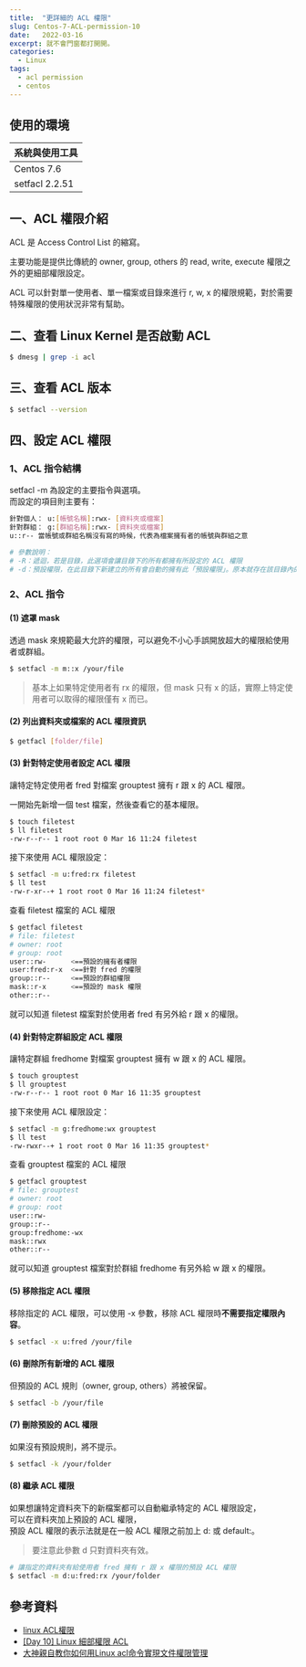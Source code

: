 ```yaml
---
title:  "更詳細的 ACL 權限"
slug: Centos-7-ACL-permission-10
date:   2022-03-16
excerpt: 就不會門窗都打開開。
categories:
  - Linux 
tags:
  - acl permission
  - centos  
---
```


## 使用的環境

| 系統與使用工具 | 
| ----- |  
| Centos 7.6 | 
| setfacl 2.2.51 | 

## 一、ACL 權限介紹
ACL 是 Access Control List 的縮寫。  

主要功能是提供比傳統的 owner, group, others 的 read, write, execute 權限之外的更細部權限設定。  

ACL 可以針對單一使用者、單一檔案或目錄來進行 r, w, x 的權限規範，對於需要特殊權限的使用狀況非常有幫助。

## 二、查看 Linux Kernel 是否啟動 ACL
```bash
$ dmesg | grep -i acl
```

## 三、查看 ACL 版本
```bash
$ setfacl --version
```

## 四、設定 ACL 權限
### 1、ACL 指令結構
setfacl -m 為設定的主要指令與選項。  
而設定的項目則主要有：  

```bash
針對個人： u:[帳號名稱]:rwx- [資料夾或檔案]
針對群組： g:[群組名稱]:rwx- [資料夾或檔案]
u::r-- 當帳號或群組名稱沒有寫的時候，代表為檔案擁有者的帳號與群組之意

# 參數說明：
# -R：遞迴，若是目錄，此選項會讓目錄下的所有都擁有所設定的 ACL 權限
# -d：預設權限，在此目錄下新建立的所有會自動的擁有此「預設權限」。原本就存在該目錄內的徑物並不會被此預設權限影響，是新建立的才會
```

### 2、ACL 指令
#### (1) 遮罩 mask
透過 mask 來規範最大允許的權限，可以避免不小心手誤開放超大的權限給使用者或群組。
```bash
$ setfacl -m m::x /your/file
```
> 基本上如果特定使用者有 rx 的權限，但 mask 只有 x 的話，實際上特定使用者可以取得的權限僅有 x 而已。

#### (2) 列出資料夾或檔案的 ACL 權限資訊
```bash
$ getfacl [folder/file]
```

#### (3) 針對特定使用者設定 ACL 權限
讓特定特定使用者 fred 對檔案 grouptest 擁有 r 跟 x 的 ACL 權限。  

一開始先新增一個 test 檔案，然後查看它的基本權限。  
```bash
$ touch filetest
$ ll filetest
-rw-r--r-- 1 root root 0 Mar 16 11:24 filetest
```

接下來使用 ACL 權限設定：
```bash
$ setfacl -m u:fred:rx filetest
$ ll test
-rw-r-xr--+ 1 root root 0 Mar 16 11:24 filetest*
```

查看 filetest 檔案的 ACL 權限
```bash
$ getfacl filetest
# file: filetest
# owner: root
# group: root
user::rw-      <==預設的擁有者權限
user:fred:r-x  <==針對 fred 的權限
group::r--     <==預設的群組權限
mask::r-x      <==預設的 mask 權限
other::r--
```
就可以知道 filetest 檔案對於使用者 fred 有另外給 r 跟 x 的權限。 

#### (4) 針對特定群組設定 ACL 權限
讓特定群組 fredhome 對檔案 grouptest 擁有 w 跟 x 的 ACL 權限。  

```bash
$ touch grouptest
$ ll grouptest
-rw-r--r-- 1 root root 0 Mar 16 11:35 grouptest
```

接下來使用 ACL 權限設定：
```bash
$ setfacl -m g:fredhome:wx grouptest
$ ll test
-rw-rwxr--+ 1 root root 0 Mar 16 11:35 grouptest*
```

查看 grouptest 檔案的 ACL 權限
```bash
$ getfacl grouptest
# file: grouptest
# owner: root
# group: root
user::rw-
group::r--
group:fredhome:-wx
mask::rwx
other::r--
```
就可以知道 grouptest 檔案對於群組 fredhome 有另外給 w 跟 x 的權限。 


#### (5) 移除指定 ACL 權限
移除指定的 ACL 權限，可以使用 -x 參數，移除 ACL 權限時**不需要指定權限內容**。
```bash
$ setfacl -x u:fred /your/file
```

#### (6) 刪除所有新增的 ACL 權限
但預設的 ACL 規則（owner, group, others）將被保留。  

```bash
$ setfacl -b /your/file
```

#### (7) 刪除預設的 ACL 權限
如果沒有預設規則，將不提示。  
```bash
$ setfacl -k /your/folder
```

#### (8) 繼承 ACL 權限
如果想讓特定資料夾下的新檔案都可以自動繼承特定的 ACL 權限設定，  
可以在資料夾加上預設的 ACL 權限，  
預設 ACL 權限的表示法就是在一般 ACL 權限之前加上 d: 或 default:。  
> 要注意此參數 d 只對資料夾有效。  

```bash
# 讓指定的資料夾有給使用者 fred 擁有 r 跟 x 權限的預設 ACL 權限
$ setfacl -m d:u:fred:rx /your/folder
```

## 參考資料  
- [linux ACL權限](https://crmne0707.pixnet.net/blog/post/322350222-linux-acl%E6%AC%8A%E9%99%90)  
- [[Day 10] Linux 細部權限 ACL](https://ithelp.ithome.com.tw/articles/10221185)  
- [大神親自教你如何用Linux acl命令實現文件權限管理](https://kknews.cc/code/y2kmek.html)  

